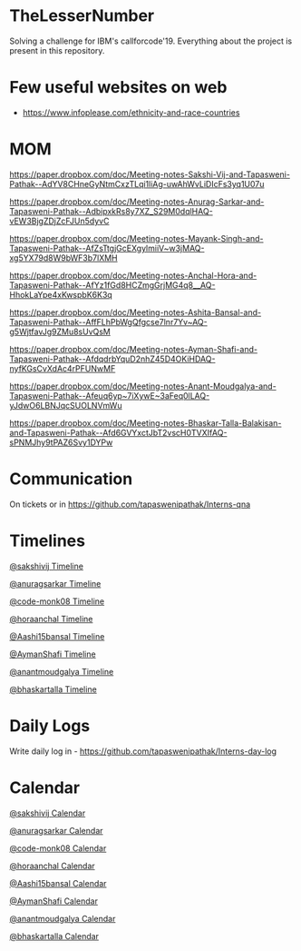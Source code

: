 # TheLesserNumber
Solving a challenge for IBM's callforcode'19. Everything about the project is present in this repository.

# Few useful websites on web
- https://www.infoplease.com/ethnicity-and-race-countries

# MOM

https://paper.dropbox.com/doc/Meeting-notes-Sakshi-Vij-and-Tapasweni-Pathak--AdYV8CHneGyNtmCxzTLqi1liAg-uwAhWvLiDIcFs3yq1U07u

https://paper.dropbox.com/doc/Meeting-notes-Anurag-Sarkar-and-Tapasweni-Pathak--AdbipxkRs8y7XZ_S29M0dqlHAQ-vEW3BjgZDjZcFJUn5dyvC

https://paper.dropbox.com/doc/Meeting-notes-Mayank-Singh-and-Tapasweni-Pathak--AfZsTtgjGcEXgylmiiV~w3jMAQ-xg5YX79d8W9bWF3b7lXMH

https://paper.dropbox.com/doc/Meeting-notes-Anchal-Hora-and-Tapasweni-Pathak--AfYz1fGd8HCZmgGrjMG4q8__AQ-HhokLaYpe4xKwspbK6K3q

https://paper.dropbox.com/doc/Meeting-notes-Ashita-Bansal-and-Tapasweni-Pathak--AffFLhPbWgQfgcse7lnr7Yv~AQ-g5WjtfavJg9ZMu8sUvQsM

https://paper.dropbox.com/doc/Meeting-notes-Ayman-Shafi-and-Tapasweni-Pathak--AfdqdrbYquD2nhZ45D4OKiHDAQ-nyfKGsCvXdAc4rPFUNwMF

https://paper.dropbox.com/doc/Meeting-notes-Anant-Moudgalya-and-Tapasweni-Pathak--Afeuq6yp~7iXywE~3aFeq0lLAQ-yJdwO6LBNJqcSUOLNVmWu

https://paper.dropbox.com/doc/Meeting-notes-Bhaskar-Talla-Balakisan-and-Tapasweni-Pathak--Afd6GVYxctJbT2vscH0TVXIfAQ-sPNMJhy9tPAZ6Svy1DYPw

# Communication

On tickets or in https://github.com/tapaswenipathak/Interns-qna

# Timelines

[@sakshivij Timeline]() 

[@anuragsarkar Timeline]() 

[@code-monk08 Timeline](https://paper.dropbox.com/doc/Meeting-notes-Mayank-Singh-and-Tapasweni-Pathak-xg5YX79d8W9bWF3b7lXMH)

[@horaanchal Timeline]()

[@Aashi15bansal Timeline]()

[@AymanShafi Timeline](https://paper.dropbox.com/doc/Meeting-notes-Ayman-Shafi-and-Tapasweni-Pathak--AfjHqMNDK312YcSRoUw1_Ii7Ag-nyfKGsCvXdAc4rPFUNwMF)

[@anantmoudgalya Timeline](https://paper.dropbox.com/doc/Meeting-notes-Anant-Moudgalya-and-Tapasweni-Pathak-yJdwO6LBNJqcSUOLNVmWu)

[@bhaskartalla Timeline]()

# Daily Logs

Write daily log in - https://github.com/tapaswenipathak/Interns-day-log

# Calendar

[@sakshivij Calendar]()

[@anuragsarkar Calendar]()

[@code-monk08 Calendar](https://calendly.com/code-monk08)

[@horaanchal Calendar](https://calendly.com/horaanchal17/15min)

[@Aashi15bansal Calendar]()

[@AymanShafi Calendar](https://calendly.com/ayman-shafi)

[@anantmoudgalya Calendar](https://calendly.com/anantm/15min)

[@bhaskartalla Calendar]()
